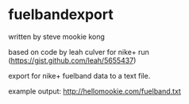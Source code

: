 fuelbandexport
==============
written by steve mookie kong

based on code by leah culver for nike+ run (https://gist.github.com/leah/5655437)

export for nike+ fuelband data to a text file.

example output: http://hellomookie.com/fuelband.txt

